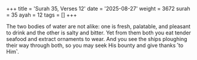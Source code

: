 +++
title = 'Surah 35, Verses 12'
date = '2025-08-27'
weight = 3672
surah = 35
ayah = 12
tags = []
+++

The two bodies of water are not alike: one is fresh, palatable, and pleasant to drink and the other is salty and bitter. Yet from them both you eat tender seafood and extract ornaments to wear. And you see the ships ploughing their way through both, so you may seek His bounty and give thanks ˹to Him˺.